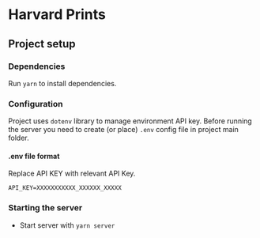 # Harvard Prints

## Project setup 

### Dependencies 

Run `yarn` to install dependencies.

### Configuration 

Project uses `dotenv` library to manage environment API key.
Before running the server you need to create (or place) `.env` config file in project main folder.

#### .env file format

Replace API KEY with relevant API Key.
```
API_KEY=XXXXXXXXXXX_XXXXXX_XXXXX
``` 

### Starting the server 
- Start server with `yarn server`





